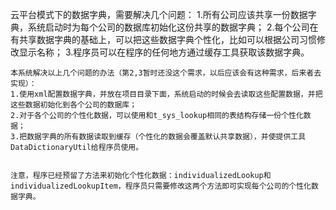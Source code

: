 云平台模式下的数据字典，需要解决几个问题：
    1.所有公司应该共享一份数据字典，系统启动时为每个公司的数据库初始化这份共享的数据字典；
    2.每个公司在有共享数据字典的基础上，可以把这些数据字典个性化，比如可以根据公司习惯修改显示名称；
    3.程序员可以在程序的任何地方通过缓存工具获取该数据字典。


    本系统解决以上几个问题的办法（第2,3暂时还没这个需求，以后应该会有这种需求，后来者去实现）：
    1.使用xml配置数据字典，并放在项目目录下面，系统启动的时候会去读取这些配置数据，并把这些数据初始化到各个公司的数据库；
    2.对于各个公司的个性化数据，可以使用和t_sys_lookup相同的表结构存储一份个性化数据；
    3.把数据字典的所有数据读取到缓存（个性化的数据会覆盖默认共享数据），并使提供工具DataDictionaryUtil给程序员使用。


    注意，程序已经预留了方法来初始化个性化数据：individualizedLookup和individualizedLookupItem，程序员只需要修改这两个方法即可实现每个公司的个性化数据字典。